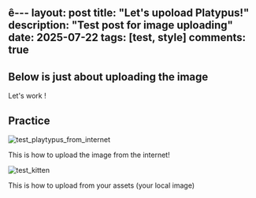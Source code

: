 ê---
layout: post
title: "Let's upoload Platypus!"
description: "Test post for image uploading"
date: 2025-07-22
tags: [test, style]
comments: true
---

Below is just about uploading the image
---
Let's work !


## Practice

![test_playtypus_from_internet](https://pbs.twimg.com/media/CLz-y-cUcAAJ2Iz.jpg)



This is how to upload the image from the internet!

![test_kitten](https://junhee-lee233.github.io/paper-jekyll-theme/assets/images/platypus.jpeg)

This is how to upload from your assets (your local image)

